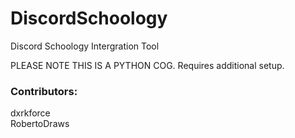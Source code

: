 # DiscordSchoology
Discord Schoology Intergration Tool
<p>PLEASE NOTE THIS IS A PYTHON COG. Requires additional setup.</p>
<h3>Contributors:</h3>
<p>dxrkforce<br>RobertoDraws</p>
